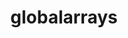 ---
title: "globalarrays"
layout: cache
categories: [package, develop-2023-06-04]
meta: {"versions": ["5.8.2"], "compilers": ["gcc@=11.1.0", "oneapi@=2023.0.0"], "oss": ["ubuntu20.04"], "platforms": ["linux"], "targets": ["ppc64le", "x86_64", "x86_64_v3"], "stacks": ["e4s", "e4s-oneapi", "e4s-power", "root"], "num_specs": 3, "num_specs_by_stack": {"root": 3, "e4s-power": 1, "e4s-oneapi": 1, "e4s": 1}}
spec_details: [{"hash": "d24mblarm5pideykj4ll2o2ojr2bbp3v", "compiler": "gcc@=11.1.0", "versions": ["5.8.2"], "os": "ubuntu20.04", "platform": "linux", "target": "ppc64le", "variants": ["armci=mpi-ts", "build_system=autotools", "~scalapack"], "stacks": ["root", "e4s-power"], "size": "-", "tarball": "https://binaries.spack.io/develop-2023-06-04/build_cache/linux-ubuntu20.04-ppc64le/gcc-11.1.0/globalarrays-5.8.2/linux-ubuntu20.04-ppc64le-gcc-11.1.0-globalarrays-5.8.2-d24mblarm5pideykj4ll2o2ojr2bbp3v.spack"}, {"hash": "j7wq3l63wm4le5h7nhdw2dw2xjqxb7oj", "compiler": "oneapi@=2023.0.0", "versions": ["5.8.2"], "os": "ubuntu20.04", "platform": "linux", "target": "x86_64", "variants": ["armci=mpi-ts", "build_system=autotools", "~scalapack"], "stacks": ["root", "e4s-oneapi"], "size": "-", "tarball": "https://binaries.spack.io/develop-2023-06-04/build_cache/linux-ubuntu20.04-x86_64/oneapi-2023.0.0/globalarrays-5.8.2/linux-ubuntu20.04-x86_64-oneapi-2023.0.0-globalarrays-5.8.2-j7wq3l63wm4le5h7nhdw2dw2xjqxb7oj.spack"}, {"hash": "end3x3wo7qvqff5na3pr26tb7tgpwqcz", "compiler": "gcc@=11.1.0", "versions": ["5.8.2"], "os": "ubuntu20.04", "platform": "linux", "target": "x86_64_v3", "variants": ["armci=mpi-ts", "build_system=autotools", "~scalapack"], "stacks": ["root", "e4s"], "size": "-", "tarball": "https://binaries.spack.io/develop-2023-06-04/build_cache/linux-ubuntu20.04-x86_64_v3/gcc-11.1.0/globalarrays-5.8.2/linux-ubuntu20.04-x86_64_v3-gcc-11.1.0-globalarrays-5.8.2-end3x3wo7qvqff5na3pr26tb7tgpwqcz.spack"}]
---